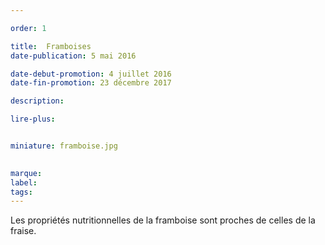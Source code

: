 ```yaml
---

order: 1

title:  Framboises
date-publication: 5 mai 2016

date-debut-promotion: 4 juillet 2016
date-fin-promotion: 23 décembre 2017

description: 

lire-plus: 


miniature: framboise.jpg
 

marque:
label: 
tags: 
---
```


<!--fin-excerpt-->
<!-- ******************************** -->
<!-- **** début contenu détaillé **** -->

Les propriétés nutritionnelles de la framboise sont proches de celles de la fraise. 

<!-- **** fin contenu détaillé **** -->
<!-- ****************************** -->




